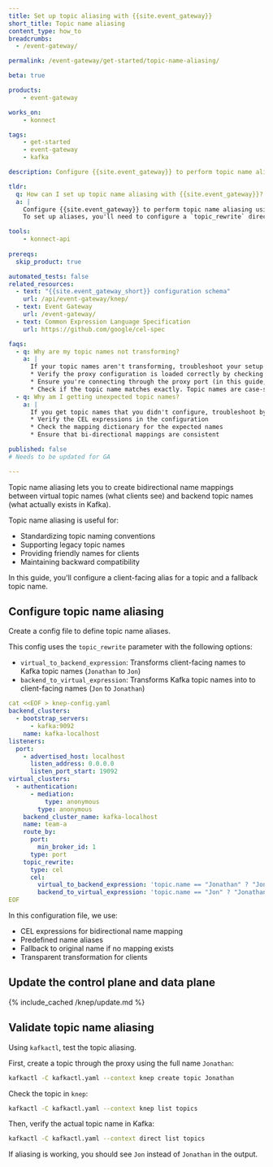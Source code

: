 ```yaml
---
title: Set up topic aliasing with {{site.event_gateway}}
short_title: Topic name aliasing
content_type: how_to
breadcrumbs:
  - /event-gateway/

permalink: /event-gateway/get-started/topic-name-aliasing/

beta: true

products:
    - event-gateway

works_on:
    - konnect

tags:
    - get-started
    - event-gateway
    - kafka

description: Configure {{site.event_gateway}} to perform topic name aliasing using Common Expression Language (CEL) expressions.

tldr: 
  q: How can I set up topic name aliasing with {{site.event_gateway}}?
  a: | 
    Configure {{site.event_gateway}} to perform topic name aliasing using Common Expression Language (CEL) expressions. 
    To set up aliases, you'll need to configure a `topic_rewrite` directive with bidirectional name rewrites: `virtual_to_backend_expression` and `backend_to_virtual_expression`.

tools:
    - konnect-api
  
prereqs:
  skip_product: true

automated_tests: false
related_resources:
  - text: "{{site.event_gateway_short}} configuration schema"
    url: /api/event-gateway/knep/
  - text: Event Gateway
    url: /event-gateway/
  - text: Common Expression Language Specification
    url: https://github.com/google/cel-spec

faqs:
  - q: Why are my topic names not transforming?
    a: |
      If your topic names aren't transforming, troubleshoot your setup by doing the following:
      * Verify the proxy configuration is loaded correctly by checking the logs (`docker compose logs knep`), or looking at your data plane errors in {{site.konnect_short_name}}
      * Ensure you're connecting through the proxy port (in this guide, port 19092)
      * Check if the topic name matches exactly. Topic names are case-sensitive.
  - q: Why am I getting unexpected topic names?
    a: |
      If you get topic names that you didn't configure, troubleshoot by doing the following:
      * Verify the CEL expressions in the configuration
      * Check the mapping dictionary for the expected names
      * Ensure that bi-directional mappings are consistent

published: false 
# Needs to be updated for GA

---
```


Topic name aliasing lets you to create bidirectional name mappings between virtual topic names 
(what clients see) and backend topic names (what actually exists in Kafka).

Topic name aliasing is useful for:
* Standardizing topic naming conventions
* Supporting legacy topic names
* Providing friendly names for clients
* Maintaining backward compatibility

In this guide, you'll configure a client-facing alias for a topic and a fallback topic name.

## Configure topic name aliasing

Create a config file to define topic name aliases. 

This config uses the `topic_rewrite` parameter with the following options:
* `virtual_to_backend_expression`: Transforms client-facing names to Kafka topic names (`Jonathan` to `Jon`)
* `backend_to_virtual_expression`: Transforms Kafka topic names into to client-facing names (`Jon` to `Jonathan`)

```yaml
cat <<EOF > knep-config.yaml
backend_clusters:
  - bootstrap_servers:
      - kafka:9092
    name: kafka-localhost
listeners:
  port:
    - advertised_host: localhost
      listen_address: 0.0.0.0
      listen_port_start: 19092
virtual_clusters:
  - authentication:
      - mediation:
          type: anonymous
        type: anonymous
    backend_cluster_name: kafka-localhost
    name: team-a
    route_by:
      port:
        min_broker_id: 1
      type: port
    topic_rewrite:
      type: cel
      cel:
        virtual_to_backend_expression: 'topic.name == "Jonathan" ? "Jon" : topic.name'
        backend_to_virtual_expression: 'topic.name == "Jon" ? "Jonathan" : topic.name'
EOF
```
In this configuration file, we use:
* CEL expressions for bidirectional name mapping
* Predefined name aliases
* Fallback to original name if no mapping exists
* Transparent transformation for clients

## Update the control plane and data plane

{% include_cached /knep/update.md %}

## Validate topic name aliasing

Using `kafkactl`, test the topic aliasing.

First, create a topic through the proxy using the full name `Jonathan`:

```sh
kafkactl -C kafkactl.yaml --context knep create topic Jonathan
```

Check the topic in `knep`:

```sh
kafkactl -C kafkactl.yaml --context knep list topics
```

Then, verify the actual topic name in Kafka:
```sh
kafkactl -C kafkactl.yaml --context direct list topics
```
If aliasing is working, you should see `Jon` instead of `Jonathan` in the output.
